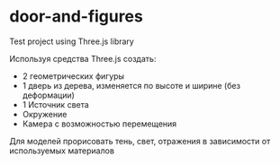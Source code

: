 # door-and-figures
Test project using Three.js library

Используя средства Three.js создать:

- 2 геометрических фигуры
- 1 дверь из дерева, изменяется по высоте и ширине (без деформации)
- 1 Источник света
- Окружение
- Камера с возможностью перемещения

Для моделей прорисовать тень, свет, отражения в зависимости от используемых материалов
